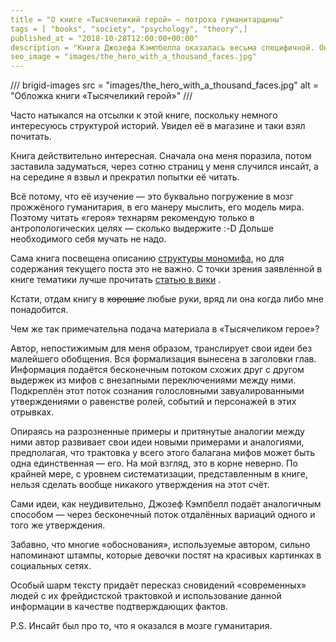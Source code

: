 ```yaml
---
title = "О книге «Тысячеликий герой» — потроха гуманитарщины"
tags = [ "books", "society", "psychology", "theory",]
published_at = "2018-10-28T12:00:00+00:00"
description = "Книга Джозефа Кэмпбелла оказалась весьма специфичной. Она интересна, но не для всех. Рекомендую технарям для опыта погружения в мозг гуманитария."
seo_image = "images/the_hero_with_a_thousand_faces.jpg"
---
```


/// brigid-images
src = "images/the_hero_with_a_thousand_faces.jpg"
alt = "Обложка книги «Тысячеликий герой»"
///

Часто натыкался на отсылки к этой книге, поскольку немного интересуюсь структурой историй. Увидел её в магазине и таки взял почитать.

Книга действительно интересная. Сначала она меня поразила, потом заставила задуматься, через сотню страниц у меня случился инсайт, а на середине я взвыл и прекратил попытки её читать.

<!-- more -->

Всё потому, что её изучение — это буквально погружение в мозг прожжёного гуманитария, в его манеру мыслить, его модель мира. Поэтому читать «героя» технарям рекомендую только в антропологических целях — сколько выдержите :-D Дольше необходимого себя мучать не надо.

Сама книга посвещена описанию [структуры мономифа](https://ru.wikipedia.org/wiki/%D0%9C%D0%BE%D0%BD%D0%BE%D0%BC%D0%B8%D1%84), но для содержания текущего поста это не важно. С точки зрения заявленной в книге тематики лучше прочитать [статью в вики](https://en.wikipedia.org/wiki/Hero%27s_journey) .

Кстати, отдам книгу в ~~хорошие~~ любые руки, вряд ли она когда либо мне понадобится.

Чем же так примечательна подача материала в «Тысячеликом герое»?

Автор, непостижимым для меня образом, транслирует свои идеи без малейшего обобщения. Вся формализация вынесена в заголовки глав. Информация подаётся бесконечным потоком схожих друг с другом выдержек из мифов с внезапными переключениями между ними. Подкреплён этот поток сознания голословными завуалированными утверждениями о равенстве ролей, событий и персонажей в этих отрывках.

Опираясь на разрозненные примеры и притянутые аналогии между ними автор развивает свои идеи новыми примерами и аналогиями, предполагая, что трактовка у всего этого балагана мифов может быть одна единственная — его. На мой взгляд, это в корне неверно. По крайней мере, с уровнем систематизации, представленным в книге, нельзя сделать вообще никакого утверждения на этот счёт.

Сами идеи, как неудивительно, Джозеф Кэмпбелл подаёт аналогичным способом — через бесконечный поток отдалённых вариаций одного и того же утверждения.

Забавно, что многие «обоснования», используемые автором, сильно напоминают штампы, которые девочки постят на красивых картинках в социальных сетях.

Особый шарм тексту придаёт пересказ сновидений «современных» людей с их фрейдистской трактовкой и использование данной информации в качестве подтверждающих фактов.

P.S. Инсайт был про то, что я оказался в мозге гуманитария.
